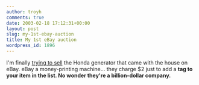 ```yaml
---
author: troyh
comments: true
date: 2003-02-18 17:12:31+00:00
layout: post
slug: my-1st-ebay-auction
title: My 1st eBay auction
wordpress_id: 1896
---
```


I'm finally [trying to sell](http://cgi.ebay.com/ws/eBayISAPI.dll?ViewItem&category=29520&item=2308308580&rd=1) the Honda generator that came with the house on eBay. eBay a money-printing machine... they charge $2 just to add a <b> tag to your item in the list. No wonder they're a billion-dollar company.
